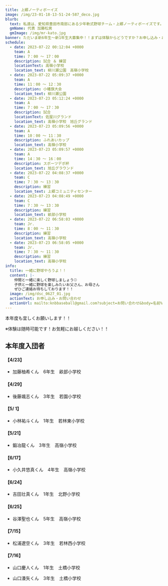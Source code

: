 ```yaml
---
title: 上郷ノーティボーイズ
image: /img/23-01-18-13-51-24-587_deco.jpg
blurb:
  text: 私達は、愛知県豊田市南部にある少年軟式野球チーム・上郷ノーティボーイズです。野球を愛する少年・少女達の夢を育み、軟式野球を正しく指導し、体力向上と礼儀を養成します。また、親友同士の友情と交歓の場を与え、規則正しい明朗な少年・少女を育成することを目的としています。
  gmName: 代表 加藤松男
  gmImage: /img/mr-kato.jpg
banner: ただいま新6年生～新1年生大募集中！！まずは体験からどうですか？お申し込み・お問い合わせはお気軽にどうぞ！！
schedule:
  - date: 2023-07-22 00:12:04 +0000
    team: A
    time: 7：00 ～ 17：00
    description: 試合 ＆ 練習
    locationText: 高嶺小学校
    location_text: 柳川瀬公園　高嶺小学校
  - date: 2023-07-22 05:09:37 +0000
    team: A
    time: 11：00 ～ 12：30
    description: 小幡旗大会
    location_text: 柳川瀬公園
  - date: 2023-07-23 05:12:24 +0000
    team: A
    time: 7：00 ～ 17：30
    description: 試合
    locationText: 佐屋川グランド
    location_text: 高嶺小学校　旭丘グランド
  - date: 2023-07-23 05:09:56 +0000
    team: A
    time: 10：00 ～ 11：30
    description: ふれあいカップ
    location_text: 高嶺小学校
  - date: 2023-07-23 05:09:57 +0000
    team: A
    time: 14：30 ～ 16：00
    description: スポーツデポ杯
    location_text: 旭丘グラウンド
  - date: 2023-07-22 04:08:37 +0000
    team: C
    time: 7：30 ～ 13：30
    description: 練習
    location_text: 上郷コミュニティセンター
  - date: 2023-07-23 04:08:49 +0000
    team: C
    time: 7：30 ～ 13：30
    description: 練習
    location_text: 畝部小学校
  - date: 2023-07-22 06:58:03 +0000
    team: Jr.
    time: 8：00 ～ 11：30
    description: 練習
    location_text: 高嶺小学校
  - date: 2023-07-23 06:58:05 +0000
    team: Jr.
    time: 7：30 ～ 11：30
    description: 練習
    location_text: 高嶺小学校
info:
  title: 一緒に野球やろうよ！！
  content: |-
    仲間と一緒に楽しく野球しましょう⚾
    子供と一緒に野球を楽しみたいお父さん、お母さん
    ぜひご連絡お待ちしております！！
  image: /img/dsc_0627_01.jpg
  actionText: お申し込み・お問い合わせ
  actionUrl: mailto:knbbaseball@gmail.com?subject=お問い合わせ&body=名前%20%3A%0D%0Aふりがな%20%3A%0D%0A電話%20%3A%0D%0A学校名%20%3A%0D%0A学年%20%3A%0D%0Aお問い合せ内容%20%3A（例、体験・見学・入団希望）
---
```

本年度も宜しくお願いします！！


※体験は随時可能です！お気軽にお越しください！！

## 本年度入団者

#### 【4/23】

* 加藤柚希くん　6年生　畝部小学校

#### 【4/29】

* 後藤颯志くん　3年生　若園小学校

#### 【5/ 1】

* 小林祐斗くん　1年生　若林東小学校

#### 【5/21】

* 鍛冶龍くん　3年生　高嶺小学校

#### 【6/17】

* 小久井悠真くん　4年生　高嶺小学校

#### 【6/24】

* 吉田壮真くん　1年生　北野小学校

#### 【6/25】

* 谷澤聖也くん　5年生　高嶺小学校

#### 【7/15】

* 松浦遼空くん　3年生　若林西小学校

#### 【7/16】

* 山口慶人くん　1年生　土橋小学校

* 山口湊矢くん　3年生　土橋小学校
